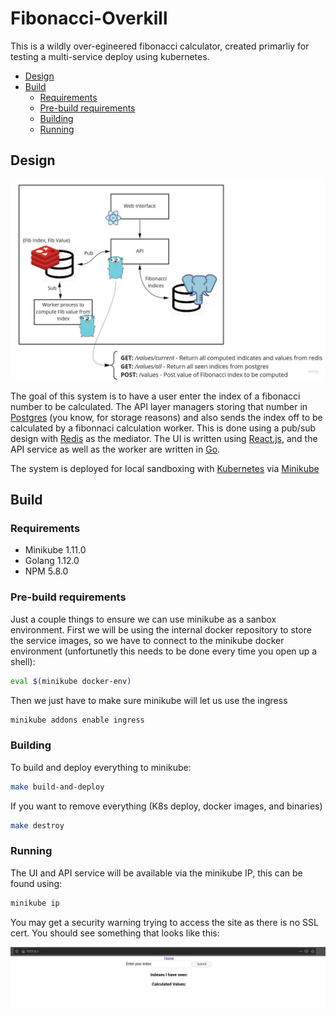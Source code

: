 # Fibonacci-Overkill

This is a wildly over-egineered fibonacci calculator, created primarliy for testing a multi-service deploy using kubernetes. 

- [Design](#design)
- [Build](#build)
  * [Requirements](#requirements)
  * [Pre-build requirements](#pre-build-requirements)
  * [Building](#building)
  * [Running](#running)

## Design
![Design Diagram](assets/diag.jpg?raw=true "Diagram")

The goal of this system is to have a user enter the index of a fibonacci number to be calculated. The API layer managers storing that number in [Postgres](https://www.postgresql.org/) (you know, for storage reasons) and also sends the index off to be calculated by a fibonnaci calculation worker. This is done using a pub/sub design with [Redis](https://redis.io/) as the mediator. The UI is written using [React.js](https://reactjs.org/), and the API service as well as the worker are written in [Go](https://golang.org/).

The system is deployed for local sandboxing with [Kubernetes](https://kubernetes.io/) via [Minikube](https://kubernetes.io/docs/tasks/tools/install-minikube/)

## Build
### Requirements
- Minikube 1.11.0
- Golang 1.12.0
- NPM 5.8.0

### Pre-build requirements
Just a couple things to ensure we can use minikube as a sanbox environment. First we will be using the internal docker repository to store the service images, so we have to connect to the minikube docker environment (unfortunetly this needs to be done every time you open up a shell):

```bash
eval $(minikube docker-env)
```

Then we just have to make sure minikube will let us use the ingress

```bash
minikube addons enable ingress
```
### Building
To build and deploy everything to minikube:

```bash
make build-and-deploy
```
If you want to remove everything (K8s deploy, docker images, and binaries)
```bash
make destroy
```
### Running
The  UI and API service will be available via the minikube IP, this can be found using:
```bash
minikube ip
```
You may get a security warning trying to access the site as there is no SSL cert. You should see something that looks like this:

![UI](assets/ui.png?raw=true "UI")


